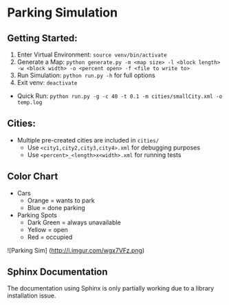 # Parking Simulation  


## Getting Started:  
1. Enter Virtual Environment: `source venv/bin/activate`
2. Generate a Map: `python generate.py -m <map size> -l <block length> -w <block width> -o <percent open> -f <file to write to>`
3. Run Simulation: `python run.py -h` for full options
4.  Exit venv: `deactivate`


- Quick Run: `python run.py -g -c 40 -t 0.1 -m cities/smallCity.xml -o temp.log`

## Cities:
- Multiple pre-created cities are included in `cities/`
	- Use `<city1,city2,city3,city4>.xml` for debugging purposes
	- Use `<percent>_<length>x<width>.xml` for running tests

## Color Chart
- Cars
  - Orange = wants to park
  - Blue = done parking
- Parking Spots
  - Dark Green = always unavailable
  - Yellow = open
  - Red = occupied

![Parking Sim]
(http://i.imgur.com/wgx7VFz.png)

## Sphinx Documentation
The documentation using Sphinx is only partially working due to a library installation issue.
